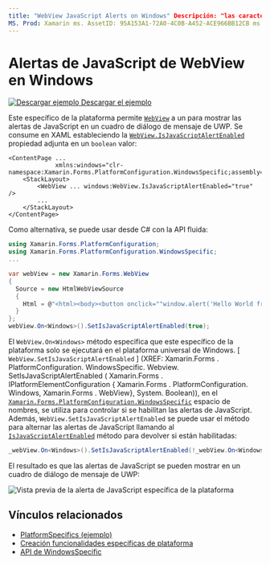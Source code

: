 ```yaml
---
title: "WebView JavaScript Alerts on Windows" Descripción: "las características específicas de la plataforma permiten consumir funcionalidad que solo está disponible en una plataforma específica, sin necesidad de implementar representadores o efectos personalizados. En este artículo se explica cómo consumir el específico de la plataforma de Windows que permite a un WebView mostrar las alertas de JavaScript en un cuadro de diálogo de mensaje de UWP.
MS. Prod: Xamarin ms. AssetID: 95A153A1-72A0-4C0B-A452-ACE966BB12CB ms. Technology: Xamarin-Forms Author: davidbritch ms. Author: dabritch ms. Date: 10/24/2018 no-LOC: [ Xamarin.Forms , Xamarin.Essentials ]
---
```


# <a name="webview-javascript-alerts-on-windows"></a>Alertas de JavaScript de WebView en Windows

[![Descargar ejemplo](~/media/shared/download.png) Descargar el ejemplo](https://docs.microsoft.com/samples/xamarin/xamarin-forms-samples/userinterface-platformspecifics)

Este específico de la plataforma permite [`WebView`](xref:Xamarin.Forms.WebView) a un para mostrar las alertas de JavaScript en un cuadro de diálogo de mensaje de UWP. Se consume en XAML estableciendo la [`WebView.IsJavaScriptAlertEnabled`](xref:Xamarin.Forms.PlatformConfiguration.WindowsSpecific.WebView.IsJavaScriptAlertEnabledProperty) propiedad adjunta en un `boolean` valor:

```xaml
<ContentPage ...
             xmlns:windows="clr-namespace:Xamarin.Forms.PlatformConfiguration.WindowsSpecific;assembly=Xamarin.Forms.Core">
    <StackLayout>
        <WebView ... windows:WebView.IsJavaScriptAlertEnabled="true" />
        ...
    </StackLayout>
</ContentPage>
```

Como alternativa, se puede usar desde C# con la API fluida:

```csharp
using Xamarin.Forms.PlatformConfiguration;
using Xamarin.Forms.PlatformConfiguration.WindowsSpecific;
...

var webView = new Xamarin.Forms.WebView
{
  Source = new HtmlWebViewSource
  {
    Html = @"<html><body><button onclick=""window.alert('Hello World from JavaScript');"">Click Me</button></body></html>"
  }
};
webView.On<Windows>().SetIsJavaScriptAlertEnabled(true);
```

El `WebView.On<Windows>` método especifica que este específico de la plataforma solo se ejecutará en el plataforma universal de Windows. [ `WebView.SetIsJavaScriptAlertEnabled` ] (XREF: Xamarin.Forms . PlatformConfiguration. WindowsSpecific. Webview. SetIsJavaScriptAlertEnabled ( Xamarin.Forms . IPlatformElementConfiguration { Xamarin.Forms . PlatformConfiguration. Windows, Xamarin.Forms . WebView}, System. Boolean)), en el [`Xamarin.Forms.PlatformConfiguration.WindowsSpecific`](xref:Xamarin.Forms.PlatformConfiguration.WindowsSpecific) espacio de nombres, se utiliza para controlar si se habilitan las alertas de JavaScript. Además, `WebView.SetIsJavaScriptAlertEnabled` se puede usar el método para alternar las alertas de JavaScript llamando al [`IsJavaScriptAlertEnabled`](xref:Xamarin.Forms.PlatformConfiguration.WindowsSpecific.WebView.IsJavaScriptAlertEnabled*) método para devolver si están habilitadas:

```csharp
_webView.On<Windows>().SetIsJavaScriptAlertEnabled(!_webView.On<Windows>().IsJavaScriptAlertEnabled());
```

El resultado es que las alertas de JavaScript se pueden mostrar en un cuadro de diálogo de mensaje de UWP:

![Vista previa de la alerta de JavaScript específica de la plataforma](webview-javascript-alert-images/webview-javascript-alert.png "Vista previa de la alerta de JavaScript específica de la plataforma")

## <a name="related-links"></a>Vínculos relacionados

- [PlatformSpecifics (ejemplo)](https://docs.microsoft.com/samples/xamarin/xamarin-forms-samples/userinterface-platformspecifics)
- [Creación funcionalidades específicas de plataforma](~/xamarin-forms/platform/platform-specifics/index.md#creating-platform-specifics)
- [API de WindowsSpecific](xref:Xamarin.Forms.PlatformConfiguration.WindowsSpecific)
